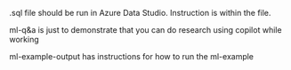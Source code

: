 .sql file should be run in Azure Data Studio.  Instruction is within the file.

ml-q&a is just to demonstrate that you can do research using copilot while working

ml-example-output has instructions for how to run the ml-example


